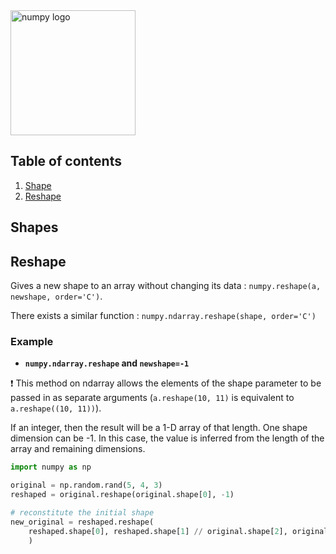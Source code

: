<img width="200" alt="numpy logo" src="https://user-images.githubusercontent.com/62952163/205486279-904df348-9fc8-4d39-97e2-b7152e235e75.png">  


## Table of contents
1. [Shape](#shape)
2. [Reshape](#reshape)

## Shapes <a name='shape'></a>


## Reshape <a name='reshape'></a>
Gives a new shape to an array without changing its data : `numpy.reshape(a, newshape, order='C')`.

There exists a similar function : `numpy.ndarray.reshape(shape, order='C')`

### Example 
- __`numpy.ndarray.reshape` and `newshape=-1`__ 

❗ This method on ndarray allows the elements of the shape parameter to be passed in as separate arguments (`a.reshape(10, 11)` is equivalent to `a.reshape((10, 11))`).

If an integer, then the result will be a 1-D array of that length. 
One shape dimension can be -1.
In this case, the value is inferred from the length of the array and remaining dimensions.

```python
import numpy as np

original = np.random.rand(5, 4, 3)
reshaped = original.reshape(original.shape[0], -1)  

# reconstitute the initial shape
new_original = reshaped.reshape(
    reshaped.shape[0], reshaped.shape[1] // original.shape[2], original.shape[2]
    )
```
